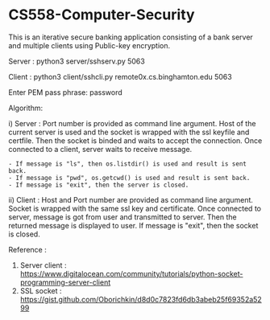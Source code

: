 # CS558-Computer-Security
This is an iterative secure banking application consisting of a bank server and multiple clients using Public-key encryption.

Server : 
    python3 server/sshserv.py 5063

Client : 
    python3 client/sshcli.py remote0x.cs.binghamton.edu 5063

Enter PEM pass phrase: password

Algorithm:

i) Server :
    Port number is provided as command line argument. Host of the current server is used and the socket 
    is wrapped with the ssl keyfile and certfile. Then the socket is binded and waits to accept the 
    connection. Once connected to a client, server waits to receive message. 
    
    - If message is "ls", then os.listdir() is used and result is sent back.
    - If message is "pwd", os.getcwd() is used and result is sent back. 
    - If message is "exit", then the server is closed.

ii) Client :
    Host and Port number are provided as command line argument. Socket is wrapped with the same ssl key 
    and certificate. Once connected to server, message is got from user and transmitted to server. Then 
    the returned message is displayed to user. If message is "exit", then the socket is closed. 

Reference : 

1. Server client : https://www.digitalocean.com/community/tutorials/python-socket-programming-server-client
2. SSL socket : https://gist.github.com/Oborichkin/d8d0c7823fd6db3abeb25f69352a5299
